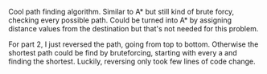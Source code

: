 Cool path finding algorithm. Similar to A* but still kind of brute forcy, checking every possible path. Could be turned into A* by assigning distance values from the destination but that's not needed for this problem.

For part 2, I just reversed the path, going from top to bottom. Otherwise the shortest path could be find by bruteforcing, starting with every a and finding the shortest. Luckily, reversing only took few lines of code change.
